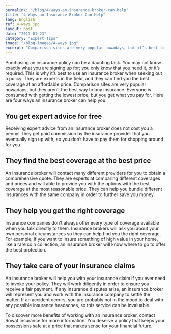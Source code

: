```yaml
---
permalink: "/blog/4-ways-an-insurance-broker-can-help"
title: "4 Ways an Insurance Broker Can Help"
lang: English
ref: 4-ways.jpg
layout: post
date: "2017-01-23"
category: "Expert Tips"
image: "/blog-images/4-ways.jpg"
excerpt: "Comparison sites are very popular nowadays, but it’s best to use an insurance broker when seeking out a policy. They are experts in the field, and they can find you the best coverage at an affordable price."
---
```


Purchasing an insurance policy can be a daunting task. You may not know exactly what you are signing up for; you only know that you need it, or it’s required. This is why it’s best to use an insurance broker when seeking out a policy. They are experts in the field, and they can find you the best coverage at an affordable price. Comparison sites are very popular nowadays, but they aren’t the best way to buy insurance. Everyone is consumed with getting the lowest price, but you get what you pay for. Here are four ways an insurance broker can help you:

## You get expert advice for free
Receiving expert advice from an insurance broker does not cost you a penny! They get paid commission by the insurance provider that you eventually sign up with, so you don’t have to pay them for shopping around for you.

## They find the best coverage at the best price
An insurance broker will contact many different providers for you to obtain a comprehensive quote. They are experts at comparing different coverages and prices and will able to provide you with the options with the best coverage at the most reasonable price. They can help you bundle different insurances with the same company in order to further save you money.

## They help you get the right coverage
Insurance companies don’t always offer every type of coverage available when you talk directly to them. Insurance brokers will ask you about your own personal circumstances so they can help find you the right coverage. For example, if you want to insure something of high value in your home, like a rare coin collection, an insurance broker will know where to go to offer the best protection.

## They take care of your insurance claims
An insurance broker will help you with your insurance claim if you ever need to invoke your policy. They will work diligently in order to ensure you receive a fair payment. If any insurance disputes arise, an insurance broker will represent you and work with the insurance company to settle the matter. If an accident occurs, you are probably not in the mood to deal with any possible insurance headaches, so this service can be invaluable.

To discover more benefits of working with an insurance broker, contact Rowat Insurance for more information. You deserve a policy that keeps your possessions safe at a price that makes sense for your financial future.